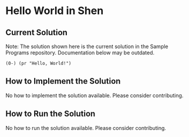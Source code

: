# Hello World in Shen

## Current Solution

Note: The solution shown here is the current solution in the Sample Programs repository. Documentation below may be outdated.

```Shen
(0-) (pr "Hello, World!")

```

## How to Implement the Solution

No how to implement the solution available. Please consider contributing.

## How to Run the Solution

No how to run the solution available. Please consider contributing.